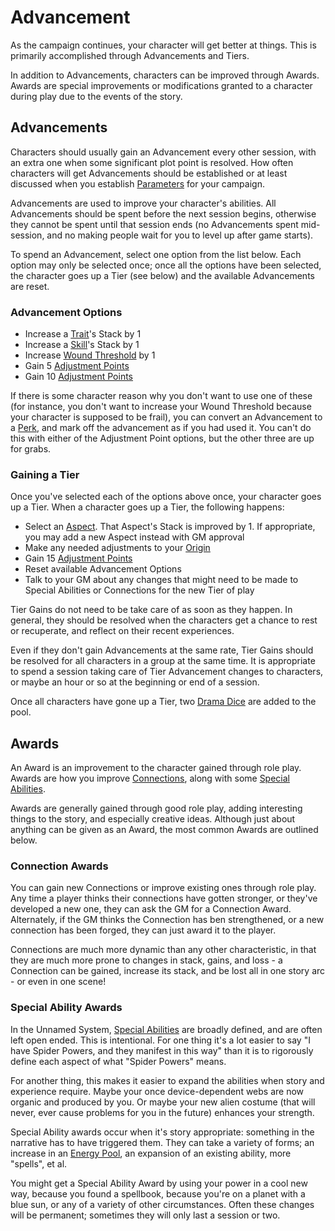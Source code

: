 # Advancement

As the campaign continues, your character will get better at things. This is primarily accomplished through Advancements and Tiers.

In addition to Advancements, characters can be improved through Awards. Awards are special improvements or modifications granted to a character during play due to the events of the story.

## Advancements

 Characters should usually gain an Advancement every other session, with an extra one when some significant plot point is resolved. How often characters will get Advancements should be established or at least discussed when you establish [Parameters](Parameters.md) for your campaign.

 Advancements are used to improve your character's abilities. All Advancements should be spent before the next session begins, otherwise they cannot be spent until that session ends (no Advancements spent mid-session, and no making people wait for you to level up after game starts).

To spend an Advancement, select one option from the list below. Each option may only be selected once; once all the options have been selected, the character goes up a Tier (see below) and the available Advancements are reset.

### Advancement Options

- Increase a [Trait](Traits.md)'s Stack by 1
- Increase a [Skill](Skills.md)'s Stack by 1
- Increase [Wound Threshold](WoundThreshold.md) by 1
- Gain 5 [Adjustment Points](AdjustmentPoints.md)
- Gain 10 [Adjustment Points](AdjustmentPoints.md)

If there is some character reason why you don't want to use one of these (for instance, you don't want to increase your Wound Threshold because your character is supposed to be frail), you can convert an Advancement to a [Perk](MarksPerks.md), and mark off the advancement as if you had used it. You can't do this with either of the Adjustment Point options, but the other three are up for grabs.

### Gaining a Tier

Once you've selected each of the options above once, your character goes up a Tier. When a character goes up a Tier, the following happens:

- Select an [Aspect](Aspects.md). That Aspect's Stack is improved by 1. If appropriate, you may add a new Aspect instead with GM approval
- Make any needed adjustments to your [Origin](Origin.md)
- Gain 15 [Adjustment Points](AdjustmentPoints.md)
- Reset available Advancement Options
- Talk to your GM about any changes that might need to be made to Special Abilities or Connections for the new Tier of play

Tier Gains do not need to be take care of as soon as they happen. In general, they should be resolved when the characters get a chance to rest or recuperate, and reflect on their recent experiences.

Even if they don't gain Advancements at the same rate, Tier Gains should be resolved for all characters in a group at the same time. It is appropriate to spend a session taking care of Tier Advancement changes to characters, or maybe an hour or so at the beginning or end of a session.

Once all characters have gone up a Tier, two [Drama Dice](DramaDice.md) are added to the pool.

## Awards

An Award is an improvement to the character gained through role play. Awards are how you improve [Connections](Connections.md), along with some [Special Abilities](SpecialAbilities.md).

Awards are generally gained through good role play, adding interesting things to the story, and especially creative ideas. Although just about anything can be given as an Award, the most common Awards are outlined below.

### Connection Awards

You can gain new Connections or improve existing ones through role play. Any time a player thinks their connections have gotten stronger, or they've developed a new one, they can ask the GM for a Connection Award. Alternately, if the GM thinks the Connection has ben strengthened, or a new connection has been forged, they can just award it to the player.

Connections are much more dynamic than any other characteristic, in that they are much more prone to changes in stack, gains, and loss - a Connection can be gained, increase its stack, and be lost all in one story arc - or even in one scene!

### Special Ability Awards

In the Unnamed System, [Special Abilities](SpecialAbilities.md) are broadly defined, and are often left open ended. This is intentional. For one thing it's a lot easier to say "I have Spider Powers, and they manifest in this way" than it is to rigorously define each aspect of what "Spider Powers" means.

For another thing, this makes it easier to expand the abilities when story and experience require. Maybe your once device-dependent webs are now organic and produced by you. Or maybe your new alien costume (that will never, ever cause problems for you in the future) enhances your strength.

Special Ability awards occur when it's story appropriate: something in the narrative has to have triggered them. They can take a variety of forms; an increase in an [Energy Pool](Energy.md), an expansion of an existing ability, more "spells", et al.

You might get a Special Ability Award by using your power in a cool new way, because you found a spellbook, because you're on a planet with a blue sun, or any of a variety of other circumstances. Often these changes will be permanent; sometimes they will only last a session or two.
